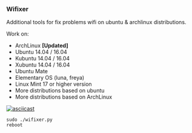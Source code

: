 ### Wifixer
Additional tools for fix problems wifi on ubuntu & archlinux distributions.

Work on:
* ArchLinux <b>[Updated]</b>
* Ubuntu 14.04 / 16.04
* Kubuntu 14.04 / 16.04
* Xubuntu 14.04 / 16.04
* Ubuntu Mate
* Elementary OS (luna, freya)
* Linux Mint 17 or higher version
* More distributions based on ubuntu
* More distributions based on ArchLinux

[![asciicast](https://asciinema.org/a/2ms4bu4cop7v2nvaduyad8yek.png)](https://asciinema.org/a/2ms4bu4cop7v2nvaduyad8yek?autoplay=1)

```
sudo ./wifixer.py
reboot
```
